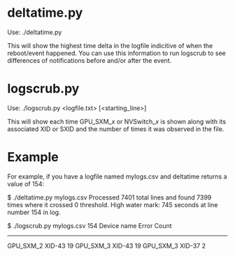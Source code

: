 # deltatime.py

Use:
./deltatime.py <logfile>

This will show the highest time delta in the logfile indicitive of when the reboot/event happened.
You can use this information to run logscrub to see differences of notifications before and/or after the event.

# logscrub.py

Use:
./logscrub.py <logfile.txt> [<starting_line>]

This will show each time GPU_SXM_<i>x</i> or NVSwitch_<i>x</i> is shown along with its associated XID or SXID and the number of times it was observed in the file.

# Example

For example, if you have a logfile named mylogs.csv and deltatime returns a value of 154:

$ ./deltatime.py mylogs.csv
Processed 7401 total lines and found 7399 times where it crossed 0 threshold.
High water mark: 745 seconds at line number 154 in log.

$ ./logscrub.py mylogs.csv 154
Device name       Error          Count
----------------  -------------  ------
GPU_SXM_2          XID-43         19
GPU_SXM_3          XID-43         19
GPU_SXM_3          XID-37          2

